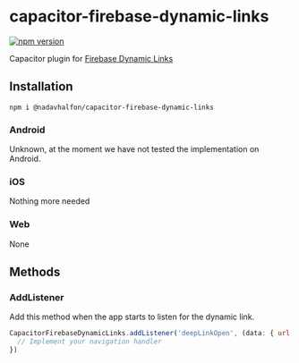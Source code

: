 # capacitor-firebase-dynamic-links

[![npm version](https://badge.fury.io/js/%40nadavhalfon%2Fcapacitor-firebase-dynamic-links.svg)](https://badge.fury.io/js/%40nadavhalfon%2Fcapacitor-firebase-dynamic-links)

Capacitor plugin for [Firebase Dynamic Links](https://firebase.google.com/docs/dynamic-links)

## Installation

```
npm i @nadavhalfon/capacitor-firebase-dynamic-links
```

### Android

Unknown, at the moment we have not tested the implementation on Android.

### iOS

Nothing more needed

### Web

None

## Methods

### AddListener

Add this method when the app starts to listen for the dynamic link.

```js
CapacitorFirebaseDynamicLinks.addListener('deepLinkOpen', (data: { url: string }) => {
  // Implement your navigation handler
})
```
